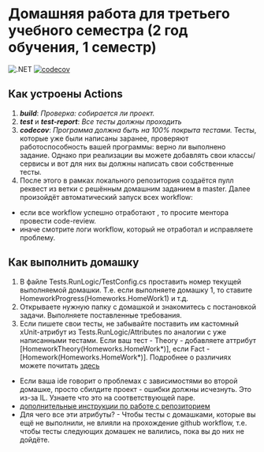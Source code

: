 # Домашняя работа для третьего учебного семестра (2 год обучения, 1 семестр)

![.NET](https://github.com/DmitriyAlexv/HT-ITIS.2.1-student/actions/workflows/dotnet.yml/badge.svg)
[![codecov](https://codecov.io/gh/DmitriyAlexv/HT-ITIS.2.1-student/branch/hw6/graph/badge.svg?token=GO2PAEN038)](https://codecov.io/gh/DmitriyAlexv/HT-ITIS.2.1-student)

## Как устроены Actions
1. ***build***: *Проверка: собирается ли проект.*
2. ***test*** и ***test-report***: *Все тесты должны проходить*
4. ***codecov***: *Программа должна быть на 100% покрыта тестами.* 
Тесты, которые уже были написаны заранее, проверяют работоспособность вашей программы:  верно ли выполнено задание.
Однако при реализации вы можете добавлять свои классы/сервисы и вот для них вы должны написать свои собственные тесты.
5. После этого в рамках локального репозитория создаётся пулл реквест из ветки с решённым домашним заданием в master. Далее произойдёт автоматический запуск всех workflow:
- если все workflow успешно отработают , то просите ментора провести code-review. 
- иначе смотрите логи workflow, который не отработал и исправляете проблему.

## Как выполнить домашку
1. В файле Tests.RunLogic/TestConfig.cs проставить номер текущей выполняемой домашки. Т.е. если выполняете домашку 1, то ставите HomeworkProgress(Homeworks.HomeWork1) и т.д.
2. Открываете нужную папку с домашкой и знакомитесь с постановкой задачи. Выполняете поставленные требования.
3. Если пишете свои тесты, не забывайте поставить им кастомный xUnit-атрибут из Tests.RunLogic/Attributes по аналогии с уже написанными тестами. Если ваш тест - Theory - добавляете аттрибут [HomeworkTheory(Homeworks.HomeWork*)], если Fact - [Homework(Homeworks.HomeWork*)]. Подробнее о различиях можете почитать [здесь](https://codebots.com/docs/what-is-xunit)

- Если ваша ide говорит о проблемах с зависимостями во второй домашке, просто сбилдите проект - ошибки должны исчезнуть. Это из-за IL. Узнаете что это на соответствующей паре.
- [дополнительные инструкции по работе с репозиторием](https://docs.google.com/document/d/1DPAfO-v2acR-CmLviX3qCnTBwUYPyipARdPjUjTZKdo/edit?usp=sharing)
- Для чего все эти атрибуты? - Чтобы тесты с домашками, которые вы ещё не выполнили, не влияли на прохождение github workflow, т.е. чтобы тесты следующих домашек не валились, пока вы до них не дойдёте.